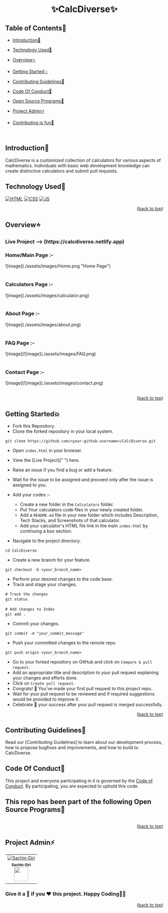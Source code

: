 # <p align="center">✨CalcDiverse✨</p>
<!-------------------------------------------------->
<div align="center">
<p>
</p>
</div>

<!-------------------------------------------------->

<div id="top"></div>

<h2>Table of Contents🧾</h2>

- [Introduction📌](#introduction)
- [Technology Used🚀](#technology-used)
- [Overview⭐](#overview)
- [Getting Started💥](#getting-started)
- [Contributing Guidelines📑](#contributing-guidelines)
- [Code Of Conduct📑](#code-of-conduct)
- [Open Source Programs🥳](#this-repo-has-been-part-of-the-following-open-source-programs)
- [Project Admin⚡](#project-admin)

- [Contributing is fun🧡](#contributing-is-fun)
<br>

<!-------------------------------------------------->

<h2>Introduction📌</h2>

CalcDiverse is a customized collection of calculators for various aspects of mathematics. Individuals with basic web development knowledge can create distinctive calculators and submit pull requests.

<!-------------------------------------------------->

<h2>Technology Used🚀</h2>

<p>
  <a href="https://www.w3schools.com/html/"> <img src="https://img.icons8.com/color/70/000000/html-5--v1.png" alt="HTML" /></a>
  <a href="https://www.w3schools.com/css/"> <img src="https://img.icons8.com/color/70/000000/css3.png" alt="CSS" /></a>
  <a href="https://www.w3schools.com/js/"><img src="https://img.icons8.com/color/70/000000/javascript--v1.png" alt="JS" /></a>
</p>
<p align="right">(<a href="#top">back to top</a>)</p>

<!-------------------------------------------------->

<h2>Overview⭐</h2>

<h3>Live Project --> (https://calcdiverse.netlify.app)</h3>



<h3>Home/Main Page :-</h3>
![image](./assets/images/Home.png "Home Page")<br><br>


<h3>Calculators Page :-</h3>
![image](./assets/images/calculator.png)<br><br>


<h3>About Page :-</h3>
![image](./assets/images/about.png)<br><br>



<h3>FAQ Page :-</h3>
![image](![image](./assets/images/FAQ.png)<br><br>


<h3>Contact Page :-</h3>
![image](![image](./assets/images/contact.png)
<br><br>
<p align="right">(<a href="#top">back to top</a>)</p>

<!-------------------------------------------------->

<h2>Getting Started💥</h2>

- Fork this Repository.
- Clone the forked repository in your local system.
```
git clone https://github.com/<your-github-username>/CalcDiverse.git
```
- Open `index.html` in your browser.
- View the [Live Project](" ") here.
- Raise an issue if you find a bug or add a feature.
- Wait for the issue to be assigned and proceed only after the issue is assigned to you.
- Add your codes :-

  - Create a new folder in the `Calculators` folder.
  - Put Your calculators code files in your newly created folder.
  - Add a `README.md` file in your new folder which includes Description, Tech Stacks, and Screenshots of that calculator.
  - Add your calculator's HTML file link in the main `index.html` by continuing a box section.

- Navigate to the project directory.
```
cd CalcDiverse
```
- Create a new branch for your feature.
```
git checkout -b <your_branch_name>
```
- Perform your desired changes to the code base.
- Track and stage your changes.
```
# Track the changes
git status

# Add changes to Index
git add .
```
- Commit your changes.
```
git commit -m "your_commit_message"
```
- Push your committed changes to the remote repo.
```
git push origin <your_branch_name>
```
- Go to your forked repository on GitHub and click on `Compare & pull request`.
- Add an appropriate title and description to your pull request explaining your changes and efforts done.
- Click on `Create pull request`.
- Congrats! 🥳 You've made your first pull request to this project repo.
- Wait for your pull request to be reviewed and if required suggestions would be provided to improve it.
- Celebrate 🥳 your success after your pull request is merged successfully.
<p align="right">(<a href="#top">back to top</a>)</p>

<!-------------------------------------------------->

<h2>Contributing Guidelines📑</h2>

Read our [Contributing Guidelines] to learn about our development process, how to propose bugfixes and improvements, and how to build to CalcDiverse.

<!-------------------------------------------------->

<h2>Code Of Conduct📑</h2>

This project and everyone participating in it is governed by the [Code of Conduct](https:github/CODE_OF_CONDUCT.md).
 By participating, you are expected to uphold this code.

<!-------------------------------------------------->

<h2>This repo has been part of the following Open Source Programs🥳</h2>

<table>


</table>
<p align="right">(<a href="#top">back to top</a>)</p>

<!-------------------------------------------------->

<h2>Project Admin⚡</h2>

<table>
<tr>
<td align="center">
<a href="https://github.com/sachingiri58"><img src="https://avatars.githubusercontent.com/u/73993775?v=4" height="140px" width="140px" alt="Sachin Giri"></a><br><sub><b>Sachin Giri</b><br><a href="https://www.linkedin.com/in/sachin-giri-657b98221/"><img src="https://github-production-user-asset-6210df.s3.amazonaws.com/73993775/278833250-adb040ea-e3ef-446e-bcd4-3e8d7d4c0176.png" width="45px" height="45px"></a></sub>
</td>
</tr>
</table>

<!-------------------------------------------------->



<!-------------------------------------------------->


<h3>Give it a 🌟 if you ❤ this project. Happy Coding👨‍💻</h3>
<p align="right">(<a href="#top">back to top</a>)</p>
